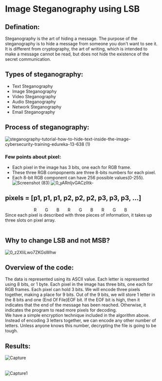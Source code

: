 # Image Steganography using LSB
## Defination:
Steganography is the art of hiding a message. The purpose of the steganography is to hide a message from someone you don't want to see it. It is different from cryptography, the art of writing, which is intended to make a message cannot be read, but does not hide the existence of the secret communication.
## Types of steganography:
* Text Steganography
* Image Steganography
* Video Steganography
* Audio Steganography
* Network Steganography
* Email Steganography
## Process of steganography:
![steganography-tutorial-how-to-hide-text-inside-the-image-cybersecurity-training-edureka-13-638 (1)](https://user-images.githubusercontent.com/55583932/125614121-37db0400-d663-47eb-8829-de3c7014f813.png)
### Few points about pixel:
* Each pixel in the image has 3 bits, one each for RGB frame.
* These three RGB compopnents are three 8-bits numbers for each pixel.
* Each 8-bit RGB component can have 256 possible values(0-255).</br>
![Screenshot (83)](https://user-images.githubusercontent.com/55583932/125614997-9fdfc7dc-1ad0-48ee-84d2-630a4f130551.png)
![0_yARnljvGACzlItk-](https://user-images.githubusercontent.com/55583932/125615223-af7f2cfa-3ea6-4eae-b625-fcc38f65a506.png)
## pixels = [p1, p1, p1, p2, p2, p2, p3, p3, p3, ...]
&nbsp; &nbsp; &nbsp; &nbsp; &nbsp; &nbsp; &nbsp; &nbsp; &nbsp; &nbsp; &nbsp; &nbsp;    R &nbsp; &nbsp; &nbsp; G &nbsp; &nbsp; &nbsp; B &nbsp; &nbsp; &nbsp; R &nbsp; &nbsp; &nbsp; G &nbsp; &nbsp; &nbsp; B &nbsp; &nbsp; &nbsp; R &nbsp; &nbsp; &nbsp; G &nbsp; &nbsp; &nbsp; B<br/>
Since each pixel is described with three pieces of information, it takes up three slots on pixel array.<br/><br/>
## Why to change LSB and not MSB?
![0_z2XIiLwo7ZKGsWhw](https://user-images.githubusercontent.com/55583932/125647607-a38b0ca5-3fb9-4f3f-906c-6dc8f8d7f95a.png)

## Overview of the code:
The data is represented using its ASCII value. Each letter is represented using 8 bits, or 1 byte. Each pixel in the image has three bits, one each for RGB frames. Each pixel can hold 3 bits. We will encode three pixels together, making a place for 9 bits. Out of the 9 bits, we will store 1 letter in the 8 bits and one (End Of File)EOF bit. If the EOF bit is high, then it indicates that the end of the message has been reached. Otherwise, it indicates the program to read more pixels for decoding.<br/>
We have a simple encryption technique included in the algorithm above. Instead of encoding 3 letters together, we can encode any other number of letters. Unless anyone knows this number, decrypting the file is going to be tough.<br/>

## Results:
![Capture](https://user-images.githubusercontent.com/55583932/125662549-26d83981-ecf2-4557-9b09-444137b0742c.PNG)<br/><br/><br/>
![Capture1](https://user-images.githubusercontent.com/55583932/125662601-3b96db47-b9a8-4512-888e-a131225a0169.PNG)


